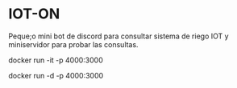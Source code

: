 # IOT-ON
Peque;o mini bot de discord para consultar sistema de riego IOT y miniservidor para probar las consultas.

docker run -it -p 4000:3000 <im>

docker run -d -p 4000:3000 <im> 